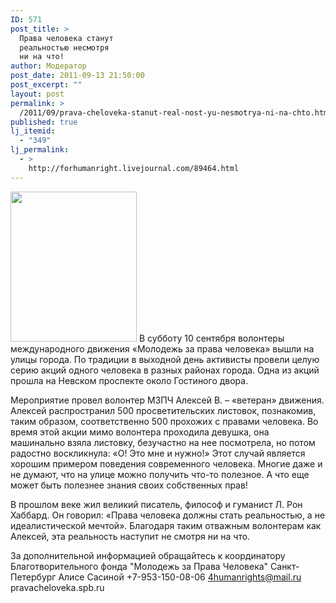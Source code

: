 ```yaml
---
ID: 571
post_title: >
  Права человека станут
  реальностью несмотря
  ни на что!
author: Модератор
post_date: 2011-09-13 21:50:00
post_excerpt: ""
layout: post
permalink: >
  /2011/09/prava-cheloveka-stanut-real-nost-yu-nesmotrya-ni-na-chto.html
published: true
lj_itemid:
  - "349"
lj_permalink:
  - >
    http://forhumanright.livejournal.com/89464.html
---
```

<a href="http://pics.livejournal.com/forhumanright/pic/00008r2h/"><img src="http://pics.livejournal.com/forhumanright/pic/00008r2h" width="202" height="240" border='0'/></a> В субботу 10 сентября волонтеры международного движения «Молодежь за права человека» вышли на улицы города. По традиции в выходной день активисты провели целую серию акций одного человека в разных районах города. Одна из акций прошла на Невском проспекте около Гостиного двора.

Мероприятие провел волонтер МЗПЧ Алексей В. – «ветеран» движения. Алексей распространил 500 просветительских листовок, познакомив, таким образом, соответственно 500 прохожих с правами человека. Во время этой акции мимо волонтера проходила девушка, она машинально взяла листовку, безучастно на нее посмотрела, но потом радостно воскликнула: «О! Это мне и нужно!» Этот случай является хорошим примером поведения современного человека. Многие даже и не думают, что на улице можно получить что-то полезное. А что еще может быть полезнее знания своих собственных прав!

В прошлом веке жил великий писатель, философ и гуманист Л. Рон  Хаббард. Он говорил: «Права человека должны стать реальностью, а не идеалистической мечтой». Благодаря таким отважным волонтерам как Алексей, эта реальность наступит не смотря ни на что.

За дополнительной информацией обращайтесь к координатору 
Благотворительного фонда "Молодежь за Права Человека" Санкт-Петербург 
Алисе Сасиной
+7-953-150-08-06 
4humanrights@mail.ru
pravacheloveka.spb.ru